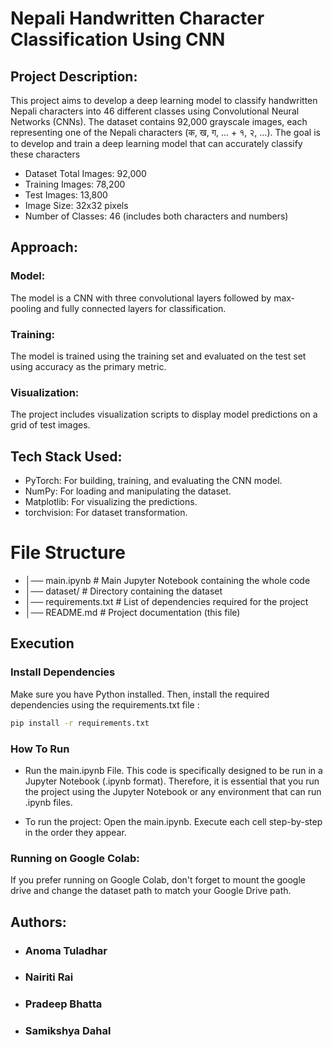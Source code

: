 # Nepali Handwritten Character Classification Using CNN

## Project Description:
This project aims to develop a deep learning model to classify handwritten Nepali characters into 46 different classes using Convolutional Neural Networks (CNNs). The dataset contains 92,000 grayscale images, each representing one of the Nepali characters (क, ख, ग, ... + १, २, ...). The goal is to develop and train a deep learning model that can accurately classify these characters

- Dataset Total Images: 92,000 
- Training Images: 78,200 
- Test Images: 13,800 
- Image Size: 32x32 pixels 
- Number of Classes: 46 (includes both characters and numbers)

## Approach: 
### Model:
The model is a CNN with three convolutional layers followed by max-pooling and fully connected layers for classification. 
### Training: 
The model is trained using the training set and evaluated on the test set using accuracy as the primary metric. 
### Visualization: 
The project includes visualization scripts to display model predictions on a grid of test images.

## Tech Stack Used: 
- PyTorch: For building, training, and evaluating the CNN model. 
- NumPy: For loading and manipulating the dataset.
- Matplotlib: For visualizing the predictions. 
- torchvision: For dataset transformation.

# File Structure
- │── main.ipynb # Main Jupyter Notebook containing the whole code
- │── dataset/ # Directory containing the dataset 
- │── requirements.txt # List of dependencies required for the project
- │── README.md # Project documentation (this file)

## Execution
### Install Dependencies
 Make sure you have Python installed. Then, install the required dependencies using the requirements.txt file :
 
```bash
pip install -r requirements.txt
```

### How To Run
- Run the main.ipynb File.
This code is specifically designed to be run in a Jupyter Notebook (.ipynb format). Therefore, it is essential that you run the project using the Jupyter Notebook or any environment that can run .ipynb files.

- To run the project: Open the main.ipynb. Execute each cell step-by-step in the order they appear.

### Running on Google Colab:
If you prefer running on Google Colab, don't forget to mount the google drive and change the dataset path to match your Google Drive path.

## Authors: 
- ### Anoma Tuladhar
- ### Nairiti Rai
- ### Pradeep Bhatta 
- ### Samikshya Dahal
